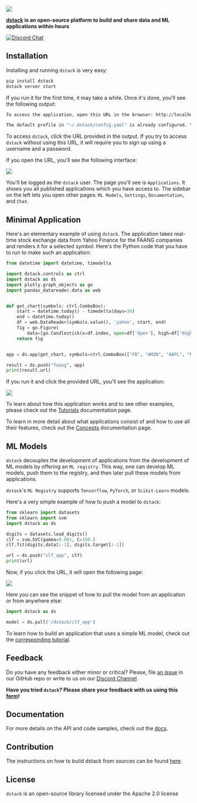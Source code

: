 ![](https://raw.githubusercontent.com/dstackai/dstack/master/splash.png)

**[dstack](https://dstack.ai/) is an open-source platform to build and share data and ML applications within hours**

[![Discord Chat](https://img.shields.io/discord/687649691688501294.svg)](https://discord.gg/)

## Installation

Installing and running `dstack` is very easy:

```bash
pip install dstack
dstack server start
```

If you run it for the first time, it may take a while. Once it's done, you'll see the following output:

```bash
To access the application, open this URL in the browser: http://localhost:8080/auth/verify?user=dstack&code=xxxxxxxx-xxxx-xxxx-xxxx-xxxxxxxxxxxx&next=/

The default profile in "~/.dstack/config.yaml" is already configured. You are welcome to push your applications using Python package.
```

To access `dstack`, click the URL provided in the output. If you try to access `dstack` without using this URL, it will
require you to sign up using a username and a password.

If you open the URL, you'll see the following interface:

![](https://gblobscdn.gitbook.com/assets%2F-LyOZaAwuBdBTEPqqlZy%2F-MRGHEBnXtyh5_mlTAlZ%2F-MRGIG9IIEM79SdH_Fwx%2Fds_signed_in_empty.png?alt=media&token=90450054-8afa-43ec-b0af-9b3347a45e31)

You'll be logged as the `dstack` user. The page you'll see is `Applications`. It shows you all published applications
which you have access to. The sidebar on the left lets you open other pages: `ML Models`, `Settings`, `Documentation`,
and `Chat`.

## Minimal Application

Here's an elementary example of using `dstack`. The application takes real-time stock exchange data from Yahoo Finance
for the FAANG companies and renders it for a selected symbol. Here's the Python code that you have to run to make such
an application:

```python
from datetime import datetime, timedelta

import dstack.controls as ctrl
import dstack as ds
import plotly.graph_objects as go
import pandas_datareader.data as web


def get_chart(symbols: ctrl.ComboBox):
    start = datetime.today() - timedelta(days=30)
    end = datetime.today()
    df = web.DataReader(symbols.value(), 'yahoo', start, end)
    fig = go.Figure(
        data=[go.Candlestick(x=df.index, open=df['Open'], high=df['High'], low=df['Low'], close=df['Close'])])
    return fig


app = ds.app(get_chart, symbols=ctrl.ComboBox(["FB", "AMZN", "AAPL", "NFLX", "GOOG"]))

result = ds.push("faang", app)
print(result.url)
```

If you run it and click the provided URL, you'll see the application:

![](https://gblobscdn.gitbook.com/assets%2F-LyOZaAwuBdBTEPqqlZy%2F-MRGHEBnXtyh5_mlTAlZ%2F-MRGIh18UuHTjmCXfIpD%2Fds_minimal_app.png?alt=media&token=17759f21-7e99-43bd-b790-70ecbbf21c3c)

To learn about how this application works and to see other examples, please check out
the [Tutorials](https://docs.dstack.ai/tutorials) documentation page.

To learn in more detail about what applications consist of and how to use all their features, check out
the [Concepts](https://docs.dstack.ai/concepts) documentation page.

## ML Models

`dstack` decouples the development of applications from the development of ML models by offering an `ML registry`. This
way, one can develop ML models, push them to the registry, and then later pull these models from applications.

`dstack`'s `ML Registry` supports `Tensorflow`, `PyTorch`, or `Scikit-Learn` models.

Here's a very simple example of how to push a model to `dstack`:

```python
from sklearn import datasets
from sklearn import svm
import dstack as ds

digits = datasets.load_digits()
clf = svm.SVC(gamma=0.001, C=100.)
clf.fit(digits.data[:-1], digits.target[:-1])

url = ds.push("clf_app", clf)
print(url)
```

Now, if you click the URL, it will open the following page:

![](https://gblobscdn.gitbook.com/assets%2F-LyOZaAwuBdBTEPqqlZy%2F-MRGNY5YFKhVKgIGfGWP%2F-MRGNzac1vfYPdiF6LKJ%2Fds_%20clf_app.png?alt=media&token=6cc4027a-6c4a-489d-bd55-a88f17a7344b)

Here you can see the snippet of how to pull the model from an application or from anywhere else:

```python
import dstack as ds

model = ds.pull('/dstack/clf_app')
```

To learn how to build an application that uses a simple ML model, check out
the [corresponding tutorial](https://docs.dstack.ai/tutorials/simple-application-with-scikit-learn-model).

## Feedback

Do you have any feedback either minor or critical? Please, file [an issue](https://github.com/dstackai/dstack/issues) in
our GitHub repo or write to us on our [Discord Channel](https://discord.com/invite/8xfhEYa).

**Have you tried `dstack`? Please share your feedback with us using this [form](https://forms.gle/4U6Z6hmZhbAtEDK29)!**

## Documentation

For more details on the API and code samples, check out the [docs](https://docs.dstack.ai/).

## Contribution

The instructions on how to build dstack from sources can be found [here](CONTRIBUTING.md).

## License

`dstack` is an open-source library licensed under the Apache 2.0 license